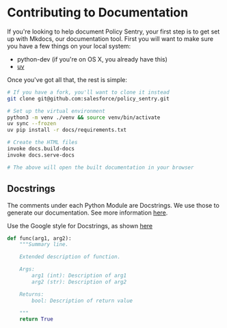 Contributing to Documentation
=============================

If you're looking to help document Policy Sentry, your first step is to
get set up with Mkdocs, our documentation tool. First you will want to
make sure you have a few things on your local system:

-   python-dev (if you're on OS X, you already have this)
-   [uv](https://docs.astral.sh/uv/getting-started/installation/)

Once you've got all that, the rest is simple:

```bash
# If you have a fork, you'll want to clone it instead
git clone git@github.com:salesforce/policy_sentry.git

# Set up the virtual environment
python3 -m venv ./venv && source venv/bin/activate
uv sync --frozen
uv pip install -r docs/requirements.txt

# Create the HTML files
invoke docs.build-docs
invoke docs.serve-docs

# The above will open the built documentation in your browser
```

Docstrings
----------

The comments under each Python Module are Docstrings. We use those to
generate our documentation. See more information [here](https://sphinx-rtd-tutorial.readthedocs.io/en/latest/build-the-docs.html#generating-documentation-from-docstrings).

Use the Google style for Docstrings, as shown [here](http://www.sphinx-doc.org/en/master/usage/extensions/napoleon.html#google-vs-numpy)

```python
def func(arg1, arg2):
    """Summary line.

    Extended description of function.

    Args:
        arg1 (int): Description of arg1
        arg2 (str): Description of arg2

    Returns:
        bool: Description of return value

    """
    return True
```
